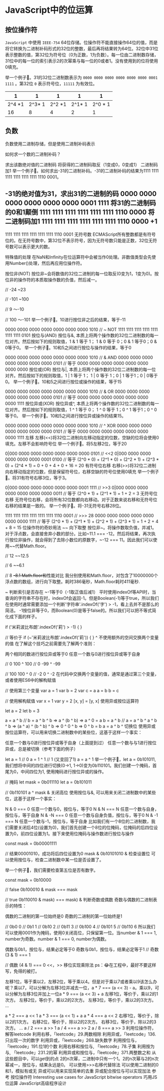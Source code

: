 # JavaScript中的位运算

## 按位操作符

`JavaScript` 中使用 `IEEE-754` 64位存储。位操作符不能直接操作64位的值，而是将它转换为二进制补码形式的32位的整数，最后再将结果转为64位。32位中31位表示整数的值，第32位为符号位（0为正数，1为负数）。每一位由二进制数存储，31位中的每一位的索引表示2的次幂乘与每一位的0或者1。没有使用到的位将使用0填充。

举一个例子🌰。31的32位二进制数表示为 `0000 0000 0000 0000 0000 0000 0001 1111` 。第32位 `0` 表示符号位，`11111` 为有效位。

| 1       | 1       | 1       | 1       | 1       |
| ------- | ------- | ------- | ------- | ------- |
| 2^4 *1 | 2^3* 1 | 2^2 *1 | 2^1* 1 | 2^0 * 1 |
| 16      | 8       | 4       | 2       | 1       |

## 负数

负数使用二进制存储，但是使用二进制补码表示

如何求一个数的二进制补码？

求出该数绝对值的二进制码
将获得的二进制码取反（1变成0，0变成1）
二进制码加1
举一个例子🌰。如何求出-31的二进制补码。-31的二进制补码的结果为1111 1111 1111 1111 1111 1111 1110 0001。

-31的绝对值为31，求出31的二进制的码
0000 0000 0000 0000 0000 0000 0001 1111
将31的二进制码的0和1颠倒
1111 1111 1111 1111 1111 1111 1110 0000
将二进制码加1
1111 1111 1111 1111 1111 1111 1110 0000
                                     +1
---------------------------------------
1111 1111 1111 1111 1111 1111 1110 0001
无符号数
ECMAScript所有整数都是有符号位的。在无符号数中，第32位不表示符号，因为无符号数只能是正数，32位无符号数可以表示更大的数。

特殊值的处理
在NaN和Infinity在位运算符中会被当作0处理。非数值类型会先使用Number()处理，然后再应用位操作符。

按位非(NOT)
按位非~会将数值的32位二进制的每一位取反(0变为1，1变为0)。按位非的操作符的本质取操作数的负值，然后减一。

// -24
~23

// -101
~100

// 9
～-10

// 100
～-101
举一个例子🌰。10进行按位非之后的结果，等于-11


0000 0000 0000 0000 0000 0000 0000 1010
// ~ NOT
1111 1111 1111 1111 1111 1111 1111 0101
按位与(AND)
按位与&, 本质上将两个操作数的32位二进制数的每一位对齐。然后按如下的规则取值，1 & 1 等于 1； 1 & 0 等于 0；0 & 1 等于0；0 & 0等于0。
举一个例子🌰。10和5之间进行按位与操作的结果，等于0


0000 0000 0000 0000 0000 0000 0000 1010
// & AND
0000 0000 0000 0000 0000 0000 0000 0101
// 等于
0000 0000 0000 0000 0000 0000 0000 0000
按位或(OR)
按位与|, 本质上将两个操作数的32位二进制数的每一位对齐。然后按如下的规则取值，1 | 1 等于 1； 1 | 0 等于 1；0 | 1 等于1；0 | 0等于0。
举一个例子🌰。10和5之间进行按位或操作的结果，等于15

0000 0000 0000 0000 0000 0000 0000 1010
// & OR
0000 0000 0000 0000 0000 0000 0000 0101
// 等于
0000 0000 0000 0000 0000 0000 0000 1111
按位异或(XOR)
按位异或^, 本质上将两个操作数的32位二进制数的每一位对齐。然后按如下的规则取值，1 ^ 1 等于 0； 1 ^ 0 等于 1；0 ^ 1 等于1；0 ^ 0等于0。
举一个例子🌰。10和5之间进行按位异或操作的结果15。

0000 0000 0000 0000 0000 0000 0000 1010
// ^ XOR
0000 0000 0000 0000 0000 0000 0000 0101
// 等于
0000 0000 0000 0000 0000 0000 0000 1111
左移
左移(<<)将32位二进制向左移动指定的位数，空缺的位将会使用0填充。左移不会影响符号位
举一个例子🌰。将5左移2位，等于20


0|000 0000 0000 0000 0000 0000 0000 0101
// <<2
0|000 0000 0000 0000 0000 0000 0001 0100
// 等于
(2^0 * 0) + (2^1 * 0) + (2^2 * 1) + (2^3 * 0) + (2^4 * 1) = 0 + 0 + 4 + 0 + 16 = 20
有符号位右移
右移(>>)将32位二进制向右移动指定的位数，但是保留符号位，右移空缺的符号位使用0填充
举一个例子🌰。将31有符号右移3位，等于3。

0|000 0000 0000 0000 0000 0000 0001 1111
// >>3
0|000 0000 0000 0000 0000 0000 0000 0011
// 等于
(2^0 * 1) + (2^1 * 1) = 1 + 2 = 3
无符号位右移
无符号位右移，会将所有32位数都向右移动。对于正数来说右移和无符号位右移的结果是一致的。
举一个例子🌰。将-31无符号右移28位。


1111 1111 1111 1111 1111 1111 1110 0001
// >>> 28
0000 0000 0000 0000 0000 0000 0000 1111
// 等于
(2^0 * 1) + (2^1 * 1) + (2^2 * 1) + (2^3 * 1) = 1 + 2 + 4 + 8 = 15
位操作符的奇妙用法
~~ 向下取整
按位非~。将操作数取负值，并减1。对于浮点数，会直接舍弃小数的部分。比如~11.1 === -12。然后将结果，再次执行按位非操作，就会得到了去除小数位的原数字，~-12 === 11。因此我们可以使用~~代替Math.floor。

// 12
~~12.5

// 6
~~6.1

// 8
~~-8.1
Math.floor和~~性能对比
我分别使用和Math.floor，对包含了10000000个浮点数的数组，进行向下取整。耗时386毫秒，Math.floor耗时411毫秒.

~ 判断索引是否存在
~-1等于0（-1取正值后减1）
平时使用indexOf等API时，当查询的字符串不存在时，indexOf会返回-1。但是Boolean(-1)等于true，所以我们在使用时通常需要添加一个判断'字符串'.indexOf('字') > -1，看上去并不是那么的简洁。
-1按位非等于0，而Boolean(0)是等于false的。所以我们可以把不等式简化成下面的样子。


if ('米莉波比布朗'.indexOf('莉') > -1) {
}

// 等价于
if (~'米莉波比布朗'.indexOf('莉')) {
}
^ 不使用额外的空间交换两个变量的值
在了解这个技巧之前需要先了解两个准则：

两个相同的数进行按位异或等于0
任意一个数与0进行按位异或等于自身

// 0
100 ^ 100
// 0
-99 ^ -99

// 100
100 ^ 0
// -2
0 ^ -2
在代码中交换两个变量的值，通常是通过第三个变量，或者使用ES6中的解构赋值

// 使用第三个变量
var a = 1
var b = 2
var c = a
a = b
b = c

// 使用解构赋值
var x = 1
var y = 2
[x, y] = [y, x]
使用异或按位运算符

let a = 2
let b = 3

a = a ^ b
// b = a ^ b ^ b => a ^ (b ^ b) => a ^ 0 = a
b = a ^ b
// a = a ^ b ^ a ^ b ^ b => (a ^ a) ^ (b ^ b) ^ b => 0 ^ 0 ^ b => 0 ^ b = b
a = a ^ b
^ 切换位
使用异或按位运算符，可以用来切换二进制数中的某些位，这基于这样一个事实：

任意一个数与0进行按位异或等于自身（上面提到过）
任意一个数与与1进行按位异或，总是被切换（参考下面的例子）

let a = 1
// 0
a = 1 ^ 1
// 1 (又变回了1)
a = a ^ 1
举一个例子🌰，let a = 0b101011, 我们想将中间的四位进行切换(0->1, 1->0)变为0b110101。我们创建一个掩码，首尾为0，中间四位为1, 使用掩码进行按位异或的操作。

// 掩码
let mask = 0b011110
let a = 0b101011

// 0b110101
a ^ mask
& 关闭高位
使用按位与&, 可以用来关闭二进制数中的某些位，这基于这样一个事实：

N & 0 === 0 任意一个数与0，按位与，等于0
N & N === N 任意一个数与自身，按位与，等于自身
N & -N === 0 任意一个数与自身负值，按位与，等于0
N & -1 === N 任意一个数与-1，按位与，等于自身
比如我们有一个8位的二进制数，我们需要关闭后4位(设置为0)，我们首先创建一个8位的位掩码，位掩码的后四位设置为0，前四位设置为1。接下来使用位掩码与操作数进行按位与操作


const mask = 0b00001111

// 结果00001010，成功将后四位设置为0
mask & 0b10101010
& 检查设置位
可以使用按位与，检查二进制数中某一位是否设置了。

举一个例子🌰，我们需要检查第五位是否有数字。

const mask = 0b10000

// false
0b100010 & mask === mask

// true
0b110010 & mask) === mask)
& 判断奇数或偶数
奇数与偶数的二进制表示的特性：

偶数的二进制的第一位始终是0
奇数的二进制的第一位始终是1

// 0b0
0
// 0b1
1
// 0b10
2
// 0b11
3
// 0b100
4
// 0b101
5
// 0b110
6
所以我们可以使用0001作为掩码，使用0关闭高位，只保留第一位。当number & 1 === 1, number为奇数。number & 1 === 0, number为偶数。

偶数与0b1，按位与，结果必定等于0
奇数与0b1，按位与，结果必定等于1
// 奇数
(3 & 1) === 1

// 偶数
(4 & 1) === 0
<<，>> 移位实现乘除法
ps：😂在工程中，最好不要这样写，免得的被打。

左移1位，等于乘以2，左移2位，等于乘以4。但是对于乘以7或者乘以9该怎么办呢？乘以7，可以分解为左移3位并减去一位，a * 7 === (a << 3) - a。乘以9，可以分解为左移3位并加上一位a * 9 === (a << 3) + a
左移1位，等价于，乘以2的1次方。
左移2位，等价于，乘以2的2次方。
左移3位，等价于，乘以2的3次方。
...

a * 2 === a << 1
a * 3 === (a << 1) + a
a * 4 === a << 2
右移1位，等价于，除以2的1次方。
右移2位，等价于，除以2的2次方。
右移3位，等价于，除以2的3次方。
...
a / 2 === a >> 1
a / 4 === a >> 2
a / 8 === a >> 3
利用位操作符，解答leetcode
利用右移，「leetcode」29.两数相除
利用异或，「leetcode」136.只出现一次的数字
利用异或，「leetcode」268.缺失数字
利用按位与，「leetcode」191.位1的个数
利用右移和按位与, 「leetcode」78.子集
利用按为与, 「leetcode」231.2的幂
利用异或和按位与，「leetcode」371.两整数之和
从这些题目中，可以get到的点
2的n次幂，二进制中只有一个1。2的n次幂与2的n次幂减一，按位与，结果永远是0。
可以使用>>>右移代替除法
可以使用二进制的0和1，模拟有或无
异或可以用来实现简单的去重
异或配合按位与可以实现加法
参考
按位操作符
Interesting use cases for JavaScript bitwise operators
巧用JS位运算
JavaScript高级程序设计